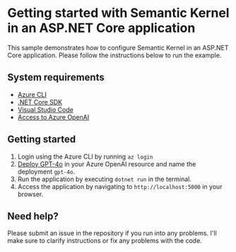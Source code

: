 # Getting started with Semantic Kernel in an ASP.NET Core application

This sample demonstrates how to configure Semantic Kernel in an ASP.NET Core application.
Please follow the instructions below to run the example.

## System requirements

- [Azure CLI](https://docs.microsoft.com/en-us/cli/azure/install-azure-cli)
- [.NET Core SDK](https://dotnet.microsoft.com/download)
- [Visual Studio Code](https://code.visualstudio.com/download)
- [Access to Azure OpenAI](https://learn.microsoft.com/en-us/azure/ai-services/openai/how-to/create-resource?pivots=web-portal)
  
## Getting started

1. Login using the Azure CLI by running `az login`
2. [Deploy GPT-4o](https://learn.microsoft.com/en-us/azure/ai-services/openai/how-to/create-resource?pivots=web-portal#deploy-a-model) in your Azure OpenAI resource and name the deployment `gpt-4o`. 
3. Run the application by executing `dotnet run` in the terminal.
4. Access the application by navigating to `http://localhost:5000` in your browser.

## Need help?

Please submit an issue in the repository if you run into any problems. I'll make sure to
clarify instructions or fix any problems with the code.

